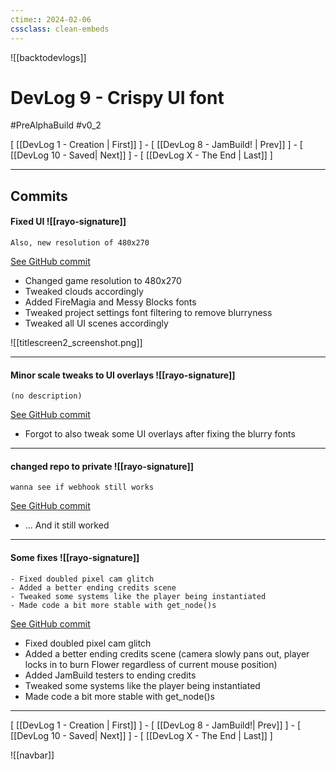 ```yaml
---
ctime:: 2024-02-06
cssclass: clean-embeds
---
```

![[backtodevlogs]]
# DevLog 9 - Crispy UI font

#PreAlphaBuild #v0_2

\[ [[DevLog 1 - Creation | First]] \] - \[ [[DevLog 8 - JamBuild! | Prev]] \] - \[ [[DevLog 10 - Saved| Next]] \] - \[ [[DevLog X - The End | Last]] \]

---

## Commits

#### Fixed UI ![[rayo-signature]]
```
Also, new resolution of 480x270
```
[See GitHub commit](https://github.com/RayoROAR/GreenTop/commit/2a30b8f1a2fb86a89cab3ae86f9a69d086001c74)

- Changed game resolution to 480x270
- Tweaked clouds accordingly
- Added FireMagia and Messy Blocks fonts
- Tweaked project settings font filtering to remove blurryness
- Tweaked all UI scenes accordingly

![[titlescreen2_screenshot.png]]

---

#### Minor scale tweaks to UI overlays ![[rayo-signature]]
```
(no description)
```
[See GitHub commit](https://github.com/RayoROAR/GreenTop/commit/ceee501686370f2c490232ab3bb527bedf0dd1c9)

- Forgot to also tweak some UI overlays after fixing the blurry fonts

---

#### changed repo to private ![[rayo-signature]]
```
wanna see if webhook still works
```
[See GitHub commit](https://github.com/RayoROAR/GreenTop/commit/69c413fc49e833aabaeb6c137f923b4f123a1021)

- ... And it still worked

---

#### Some fixes ![[rayo-signature]]
```
- Fixed doubled pixel cam glitch
- Added a better ending credits scene
- Tweaked some systems like the player being instantiated
- Made code a bit more stable with get_node()s
```
[See GitHub commit](https://github.com/RayoROAR/GreenTop/commit/9f4072dafd1bd596bfc9b12e0840e9805f843434)

- Fixed doubled pixel cam glitch
- Added a better ending credits scene (camera slowly pans out, player locks in to burn Flower regardless of current mouse position)
- Added JamBuild testers to ending credits
- Tweaked some systems like the player being instantiated
- Made code a bit more stable with get_node()s

---

\[ [[DevLog 1 - Creation | First]] \] - \[ [[DevLog 8 - JamBuild!| Prev]] \] - \[ [[DevLog 10 - Saved| Next]] \] - \[ [[DevLog X - The End | Last]] \]

![[navbar]]